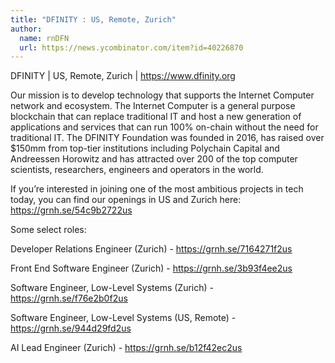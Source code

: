 ```yaml
---
title: "DFINITY : US, Remote, Zurich"
author:
  name: rnDFN
  url: https://news.ycombinator.com/item?id=40226870
---
```

DFINITY | US, Remote, Zurich | <a href="https:&#x2F;&#x2F;www.dfinity.org" rel="nofollow">https:&#x2F;&#x2F;www.dfinity.org</a>

Our mission is to develop technology that supports the Internet Computer network and ecosystem.  The Internet Computer is a general purpose blockchain that can replace traditional IT and host a new generation of applications and services that can run 100% on-chain without the need for traditional IT. The DFINITY Foundation was founded in 2016, has raised over $150mm from top-tier institutions including Polychain Capital and Andreessen Horowitz and has attracted over 200 of the top computer scientists, researchers, engineers and operators in the world.

If you’re interested in joining one of the most ambitious projects in tech today, you can find our openings in US and Zurich here: <a href="https:&#x2F;&#x2F;grnh.se&#x2F;54c9b2722us" rel="nofollow">https:&#x2F;&#x2F;grnh.se&#x2F;54c9b2722us</a>

Some select roles:

Developer Relations Engineer (Zurich) - <a href="https:&#x2F;&#x2F;grnh.se&#x2F;7164271f2us" rel="nofollow">https:&#x2F;&#x2F;grnh.se&#x2F;7164271f2us</a>

Front End Software Engineer (Zurich) - <a href="https:&#x2F;&#x2F;grnh.se&#x2F;3b93f4ee2us" rel="nofollow">https:&#x2F;&#x2F;grnh.se&#x2F;3b93f4ee2us</a>

Software Engineer, Low-Level Systems (Zurich) -  <a href="https:&#x2F;&#x2F;grnh.se&#x2F;f76e2b0f2us" rel="nofollow">https:&#x2F;&#x2F;grnh.se&#x2F;f76e2b0f2us</a>

Software Engineer, Low-Level Systems (US, Remote)  - <a href="https:&#x2F;&#x2F;grnh.se&#x2F;944d29fd2us" rel="nofollow">https:&#x2F;&#x2F;grnh.se&#x2F;944d29fd2us</a>

AI Lead Engineer (Zurich) - <a href="https:&#x2F;&#x2F;grnh.se&#x2F;b12f42ec2us" rel="nofollow">https:&#x2F;&#x2F;grnh.se&#x2F;b12f42ec2us</a>
